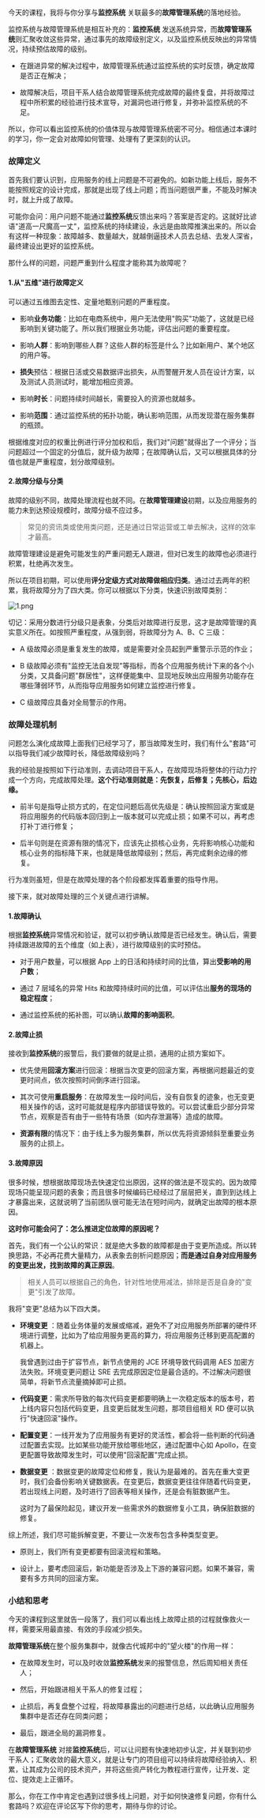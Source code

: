 今天的课程，我将与你分享与**监控系统** 关联最多的**故障管理系统**的落地经验。

监控系统与故障管理系统是相互补充的：**监控系统** 发送系统异常，而**故障管理系统**则汇聚收敛这些异常，通过事先的故障级别定义，以及监控系统反映出的异常情况，持续预估故障的级别。

* 在跟进异常的解决过程中，故障管理系统通过监控系统的实时反馈，确定故障是否正在解决；

* 故障解决后，项目干系人结合故障管理系统完成故障的最终复盘，并将故障过程中所积累的经验进行技术宣导，对漏洞也进行修复，并弥补监控系统的不足。

所以，你可以看出监控系统的价值体现与故障管理系统密不可分。相信通过本课时的学习，你一定会对故障如何管理、处理有了更深刻的认识。

### 故障定义

首先我们要认识到，应用服务的线上问题是不可避免的。如新功能上线后，服务不能按照规定的设计完成，那就是出现了线上问题；而当问题很严重，不能及时解决时，就上升成了故障。

可能你会问：用户问题不能通过**监控系统**反馈出来吗？答案是否定的。这就好比谚语"道高一尺魔高一丈"，监控系统的持续建设，永远是由故障推演出来的。所以会有这样一种现象：故障越多、数量越大，就越倒逼技术人员去总结、去发人深省，最终建设出更好的监控系统。

那什么样的问题，问题严重到什么程度才能称其为故障呢？

#### 1.从"五维"进行故障定义

可以通过五维图去定性、定量地甄别问题的严重程度。

* 影响**业务功能**：比如在电商系统中，用户无法使用"购买"功能了，这就是已经影响到关键功能了。所以我们根据业务功能，评估出问题的重要程度。

* 影响**人群**：影响到哪些人群？这些人群的标签是什么？比如新用户、某个地区的用户等。

* **损失**预估：根据日活或交易数据评出损失，从而警醒开发人员在设计方案，以及测试人员测试时，能增加相应资源。

* 影响**时长**：问题持续时间越长，需要投入的资源也就越多。

* 影响**范围**：通过监控系统的拓扑功能，确认影响范围，从而发现潜在服务集群的瓶颈。

根据维度对应的权重比例进行评分加权和后，我们对"问题"就得出了一个评分；当问题超过一个固定的分值后，就升级为故障；在故障确认后，又可以根据具体的分值也就是严重程度，划分故障级别。

#### 2.故障分级与分类

故障的级别不同，故障处理流程也就不同。在**故障管理建设**初期，以及应用服务的能力未到达预设规模时，故障分级不应过多。
> 常见的资讯类或使用类问题，还是通过日常运营或工单去解决，这样的效率才最高。

故障管理建设是避免可能发生的严重问题无人跟进，但对已发生的故障也必须进行积累，杜绝再次发生。

所以在项目初期，可以使用**评分定级方式对故障做相应归类**。通过过去两年的积累，我将故障分为了四大类。你可以根据以下分类，快速识别故障类别：

![1.png](https://s0.lgstatic.com/i/image6/M00/42/58/Cgp9HWCx3QSALYs9AAElS6Y3Cs8360.png)

切记：采用分数进行分级只是表象，分类后对故障进行反思，这才是故障管理的真实意义所在。如按照严重程度，从强到弱，将故障分为 A、B、C 三级：

* A 级故障必须是重复发生的故障，或是需要对全员起到严重警示示范的作业；

* B 级故障必须有"监控无法自发现"等指标，而各个应用服务统计下来的各个小分类，又具备问题"群居性"，这样便能集中、显现地反映出应用服务功能存在哪些薄弱环节，从而指导应用服务如何建立监控进行修复。

* C 级故障应具备对全局警示的作用。

### 故障处理机制

问题怎么演化成故障上面我们已经学习了，那当故障发生时，我们有什么"套路"可以指导我们减少故障时长，降低故障级别吗？

我的经验是按照如下行动准则，去调动项目干系人，在故障现场将整体的行动力拧成一个方向，完成故障处理。**这个行动准则就是：先恢复，后修复；先核心，后边缘。**

* 前半句是指导止损方式的，在定位问题后高优先级是：确认按照回滚方案或是将应用服务的代码版本回归到上一版本就可以完成止损；如果不可以，再考虑打补丁进行修复；

* 后半句则是在资源有限的情况下，应该先止损核心业务，先将影响核心功能和核心业务的指标降下来，也就是降低故障级别；然后，再完成剩余边缘的修复。

行为准则虽短，但是在故障处理的各个阶段都发挥着重要的指导作用。

接下来，就对故障处理的三个关键点进行讲解。

#### 1.故障确认

根据**监控系统**异常情况和验证，就可以初步确认故障是否已经发生。确认后，需要持续跟进故障的五个维度（如上表），进行故障级别的实时预估。

* 对于用户数量，可以根据 App 上的日活和持续时间的比值，算出**受影响的用户数**；

* 通过 7 层域名的异常 Hits 和故障持续时间的比值，可以评估出**服务的现场的稳定程度**；

* 通过监控系统的拓补图，可以确认**故障的影响面积**。

#### 2.故障止损

接收到**监控系统**的报警后，我们要做的就是止损，通用的止损方案如下。

* 优先使用**回滚方案**进行回滚：根据当次变更的回滚方案，再根据问题最近的变更时间点，依次按照时间倒序进行回滚。

* 其次可使用**重启服务**：在故障发生一段时间后，没有自恢复的迹象，也无变更相关操作的话，这时可能就是程序内部错误导致的。可以尝试重启少部分异常节点，观察是否有由于一些特有场景（如内存泄漏等）造成的故障。

* **资源有限**的情况下：由于线上多为服务集群，所以优先将资源倾斜至重要业务服务的止损上。

#### 3.故障原因

很多时候，想根据故障现场去快速定位出原因，这样的做法是不现实的。因为故障现场只能呈现问题的表象；而且很多时候编码已经经过了层层把关，直到到达线上才暴露出来，这就说明了当前团队很可能无法在短时间内，就确定出故障的根本原因。

**这时你可能会问了：怎么推进定位故障的原因呢？**

首先，我们有一个公认的常识：就是绝大多数的故障都是由于变更所造成。所以转换思路，不必再花费大量精力，从表象去剖析问题原因；**而是通过自身对应用服务的变更出发，找到故障的真正原因**。
> 相关人员可以根据自己的角色，针对性地使用减法，排除是否是自身的"变更"引发了故障。

我将"变更"总结为以下四大类。

* **环境变更** ：随着业务体量的发展或缩减，避免不了对应用服务所部署的硬件环境进行调整，比如为了给应用服务更高的算力，将应用服务迁移到更高配置的机器上。  

  我曾遇到过由于扩容节点，新节点使用的 JCE 环境导致代码调用 AES 加密方法失败。环境变更问题让 SRE 去完成原因定位是最合适的。不过解决问题很简单，将新节点流量摘掉即可止损。

* **代码变更**：需求所导致的每次代码变更都要明确上一次稳定版本的版本号，若上线内容只包括代码变更，且变更后就发生问题，那项目组相关 RD 便可以执行"快速回滚"操作。

* **配置变更**：一线开发为了应用服务有更好的灵活性，都会将一些判断的代码通过配置去实现。比如某些功能开放给哪些地区，通过配置中心如 Apollo，在变更配置导致故障发生时，可以使用"回滚配置"完成止损。

* **数据变更** ：数据变更的故障定位和修复，我认为是最难的。首先在重大变更时，我们会备份影响关键数据表。在变更后，数据变更往往伴随着代码变更，若出现线上问题，及时进行了回表等相关操作，还是会有脏数据产生。  

  这时为了最保险起见，建议开发一些需求外的数据修复小工具，确保脏数据的修复。

综上所述，我们尽可能拆解变更，不要让一次发布包含多种类型变更。

* 原则上，我们所有变更都要有回滚流程和策略。

* 设计上，要考虑回滚后，新功能是否涉及上下游的兼容问题。如果不兼容，需要有多方共同的回滚方案。

### 小结和思考

今天的课程到这里就告一段落了，我们可以看出线上故障止损的过程就像救火一样，需要采用最直接、有效的手段减少损失。

**故障管理系统**在整个服务集群中，就像古代城邦中的"望火楼"的作用一样：

* 在故障发生时，可以及时收敛**监控系统**发来的报警信息，然后周知相关责任人；

* 然后，开始跟进相关干系人的修复过程；

* 止损后，再复盘整个过程，将故障暴露出的问题进行总结，以此确认应用服务集群中是否还存在同类问题；

* 最后，跟进全局的漏洞修复。

在**故障管理系统** 对接**监控系统**后，可以让问题有快速地初步认定，并关联到初步干系人；汇聚收敛的最大意义，就是让专门的项目组可以持续将故障经验纳入、积累，让其成为公司的技术资产，并将这些资产转化为教程进行宣传，让开发、定位、提效走上正循环。

那么，你在工作中肯定也遇到过很多线上问题，对于如何快速修复问题，你有什么套路吗？欢迎在评论区写下你的思考，期待与你的讨论。
